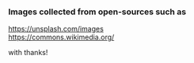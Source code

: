 ### Images collected from open-sources such as 

https://unsplash.com/images  
https://commons.wikimedia.org/ 

with thanks!
